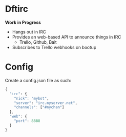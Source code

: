 # Dftirc

**Work in Progress**

* Hangs out in IRC
* Provides an web-based API to announce things in IRC
  - Trello, Github, Bait
* Subscribes to Trello webhooks on bootup

# Config

Create a config.json file as such:

```javascript
{
  "irc": {
    "nick": "mybot",
    "server": "irc.myserver.net",
    "channels": ["#mychan"]
  },
  "web": {
    "port": 8888
  }
}
```
